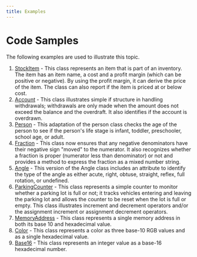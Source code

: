 ```yaml
---
title: Examples
---
```

# Code Samples

The following examples are used to illustrate this topic.

1. [StockItem](StockItem.md) - This class represents an item that is part of an inventory. The item has an item name, a cost and a profit margin (which can be positive or negative). By using the profit margin, it can derive the price of the item. The class can also report if the item is priced at or below cost. 
2. [Account](Account.md) - This class illustrates simple if structure in handling withdrawals; withdrawals are only made when the amount does not exceed the balance and the overdraft. It also identifies if the account is overdrawn. 
3. [Person](Person.md) - This adaptation of the person class checks the age of the person to see if the person's life stage is infant, toddler, preschooler, school age, or adult. 
4. [Fraction](Fraction.md) - This class now ensures that any negative denominators have their negative sign "moved" to the numerator. It also recognizes whether a fraction is proper (numerator less than denominator) or not and provides a method to express the fraction as a mixed number string. 
5. [Angle](Angle.md) - This version of the Angle class includes an attribute to identify the type of the angle as either acute, right, obtuse, straight, reflex, full rotation, or undefined. 
6. [ParkingCounter](ParkingCounter.md) - This class represents a simple counter to monitor whether a parking lot is full or not; it tracks vehicles entering and leaving the parking lot and allows the counter to be reset when the lot is full or empty. This class illustrates increment and decrement operators and/or the assignment increment or assignment decrement operators.
7. [MemoryAddress](MemoryAddress.md) - This class represents a single memory address in both its base 10 and hexadecimal value.
8. [Color](Color.md) - This class represents a color as three base-10 RGB values and as a single hexadecimal value.
9. [Base16](Base16.md) - This class represents an integer value as a base-16 hexadecimal number.
